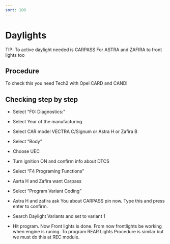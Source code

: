 ```yaml
---
sort: 100
---
```


# Daylights

TIP: To active daylight needed is CARPASS For ASTRA and ZAFIRA to front lights too

## Procedure

To check this you need Tech2 with Opel CARD and CANDI

## Checking step by step

* Select “F0: Diagnostics:"

* Select Year of the manufacturing

* Select CAR model VECTRA C/Signum or Astra H or Zafira B

* Select “Body”

* Choose UEC

* Turn ignition ON and confirm info about DTCS

* Select “F4 Programing Functions”

* Asrta H and Zafira want Carpass

* Select “Program Variant Coding”

* Astra H and zafira ask You about CARPASS pin now. Type this and press enter to confirm.

* Search Daylight Variants and set to variant 1

* Hit program. Now Front lights is done. From now frontlights be working when engine is runing. To program REAR Lights Procedure is similar but we must do this at REC module.

